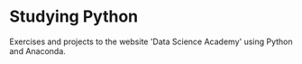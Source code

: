 # Studying Python
Exercises and projects to the website 'Data Science Academy' using Python and Anaconda.
